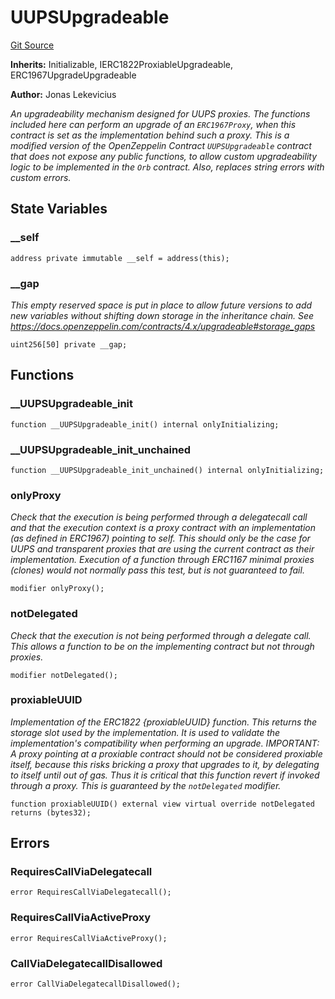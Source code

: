 # UUPSUpgradeable
[Git Source](https://github.com/orbland/orb/blob/b04862cea7bd1040996e46491def80d07e33895b/src/CustomUUPSUpgradeable.sol)

**Inherits:**
Initializable, IERC1822ProxiableUpgradeable, ERC1967UpgradeUpgradeable

**Author:**
Jonas Lekevicius

*An upgradeability mechanism designed for UUPS proxies. The functions included here can perform an upgrade
of an `ERC1967Proxy`, when this contract is set as the implementation behind such a proxy. This is a
modified version of the OpenZeppelin Contract `UUPSUpgradeable` contract that does not expose any public
functions, to allow custom upgradeability logic to be implemented in the `Orb` contract.
Also, replaces string errors with custom errors.*


## State Variables
### __self

```solidity
address private immutable __self = address(this);
```


### __gap
*This empty reserved space is put in place to allow future versions to add new variables without shifting
down storage in the inheritance chain.
See https://docs.openzeppelin.com/contracts/4.x/upgradeable#storage_gaps*


```solidity
uint256[50] private __gap;
```


## Functions
### __UUPSUpgradeable_init


```solidity
function __UUPSUpgradeable_init() internal onlyInitializing;
```

### __UUPSUpgradeable_init_unchained


```solidity
function __UUPSUpgradeable_init_unchained() internal onlyInitializing;
```

### onlyProxy

*Check that the execution is being performed through a delegatecall call and that the execution context is
a proxy contract with an implementation (as defined in ERC1967) pointing to self. This should only be the
case for UUPS and transparent proxies that are using the current contract as their implementation.
Execution of a function through ERC1167 minimal proxies (clones) would not normally pass this test, but is
not guaranteed to fail.*


```solidity
modifier onlyProxy();
```

### notDelegated

*Check that the execution is not being performed through a delegate call. This allows a function to be
on the implementing contract but not through proxies.*


```solidity
modifier notDelegated();
```

### proxiableUUID

*Implementation of the ERC1822 {proxiableUUID} function. This returns the storage slot used by the
implementation. It is used to validate the implementation's compatibility when performing an upgrade.
IMPORTANT: A proxy pointing at a proxiable contract should not be considered proxiable itself, because
this risks bricking a proxy that upgrades to it, by delegating to itself until out of gas. Thus it is
critical that this function revert if invoked through a proxy. This is guaranteed by the `notDelegated`
modifier.*


```solidity
function proxiableUUID() external view virtual override notDelegated returns (bytes32);
```

## Errors
### RequiresCallViaDelegatecall

```solidity
error RequiresCallViaDelegatecall();
```

### RequiresCallViaActiveProxy

```solidity
error RequiresCallViaActiveProxy();
```

### CallViaDelegatecallDisallowed

```solidity
error CallViaDelegatecallDisallowed();
```

